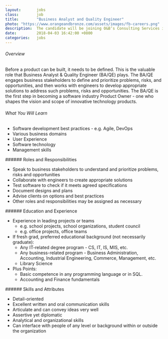 ```yaml
---
layout:       jobs
class:        job
title:        "Business Analyst and Quality Engineer"
photo: "https://www.orangeandbronze.com/assets/images/fb-careers.png"
description:  The candidate will be joining O&B’s Consulting Services in developing custom software, understanding the business problems of the customer and providing solutions with the help of engineers.
date:         2018-04-03 16:42:00 +0800
categories:   jobs
---
```

<!-- Do not leave new lines after each element. Elements after new lines will not be rendered. -->
###### Overview
Before a product can be built, it needs to be defined. This is the valuable role that Business Analyst & Quality Engineer (BA/QE) plays. The BA/QE engages business stakeholders to define and prioritize problems, risks, and opportunities, and then works with engineers to develop appropriate solutions to address such problems, risks and opportunities.
The BA/QE is the first step in becoming a software industry Product Owner - one who shapes the vision and scope of innovative technology products. 
###### What You Will Learn
<ul>
<li>Software development best practices - e.g. Agile, DevOps</li>
<li>Various business domains</li>
<li>User Experience</li>
<li>Software technology</li>
<li>Management skills</li>
</ul> 
###### Roles and Responsibilities
<ul>
<li>Speak to business stakeholders to understand and prioritize problems, risks and opportunities</li>
<li>Collaborate with engineers to create appropriate solutions</li>
<li>Test software to check if it meets agreed specifications</li>
<li>Document designs and plans</li>
<li>Advise clients on options and best practices</li>
<li>Other roles and responsibilities may be assigned as necessary</li>
</ul>
###### Education and Experience
<ul>
<li>Experience in leading projects or teams
<ul>
    <li>e.g. school projects, school organizations, student council</li>
    <li>e.g. office projects, office teams</li></ul>
</li>
<li>If fresh grad, preferred educational background (not necessarily graduate):
<ul>
    <li>Any IT-related degree program - CS, IT, IS, MIS, etc.</li>
    <li>Any business-related program - Business Administration, Accounting, Industrial Engineering, Commerce, Management, etc.</li>
    <li>Library Science</li>
</ul>
</li>
<li>Plus Points:
<ul>
    <li>Basic competence in any programming language or in SQL.</li>
    <li>Accounting and Finance fundamentals</li>
</ul>
</li>
</ul>
###### Skills and Attributes
<ul>
<li>Detail-oriented</li>
<li>Excellent written and oral communication skills</li>
<li>Articulate and can convey ideas very well</li>
<li>Assertive yet diplomatic</li>
<li>Analytical and organizational skills</li>
<li>Can interface with people of any level or background within or outside the organization</li>
</ul>
